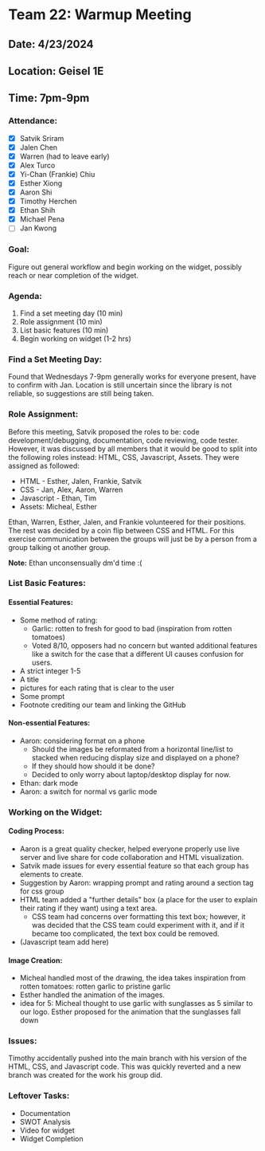 # Team 22: Warmup Meeting
## Date: 4/23/2024
## Location: Geisel 1E
## Time: 7pm-9pm

### Attendance:
- [x] Satvik Sriram
- [x] Jalen Chen
- [x] Warren (had to leave early)
- [x] Alex Turco
- [x] Yi-Chan (Frankie) Chiu
- [x] Esther Xiong
- [x] Aaron Shi
- [x] Timothy Herchen
- [x] Ethan Shih
- [x] Michael Pena
- [ ] Jan Kwong

### Goal: 
Figure out general workflow and begin working on the widget, possibly reach or near completion of the widget. 

### Agenda:
  1. Find a set meeting day (10 min)
  2. Role assignment (10 min)
  3. List basic features (10 min)
  4. Begin working on widget (1-2 hrs)

### Find a Set Meeting Day:
Found that Wednesdays 7-9pm generally works for everyone present, have to confirm with Jan. Location is still uncertain since the library is not reliable, so suggestions are still being taken. 

### Role Assignment: 
Before this meeting, Satvik proposed the roles to be: code development/debugging, documentation, code reviewing, code tester. However, it was discussed by all members that it would be good to split into the following roles instead: HTML, CSS, Javascript, Assets. They were assigned as followed: 
- HTML - Esther, Jalen, Frankie, Satvik
- CSS - Jan,  Alex, Aaron, Warren  
- Javascript - Ethan, Tim
- Assets: Micheal, Esther

Ethan, Warren, Esther, Jalen, and Frankie volunteered for their positions. The rest was decided by a coin flip between CSS and HTML. For this exercise communication between the groups will just be by a person from a group talking ot another group. 

**Note:** Ethan unconsensually dm'd time :(

### List Basic Features:

#### Essential Features: 
- Some method of rating:
	- Garlic: rotten to fresh for good to bad (inspiration from rotten tomatoes)
	- Voted 8/10, opposers had no concern but wanted additional features like a switch for the case that a different UI causes confusion for users.
- A strict integer 1-5
- A title
- pictures for each rating that is clear to the user
- Some prompt 
- Footnote crediting our team and linking the GitHub

#### Non-essential Features:
- Aaron: considering format on a phone
  - Should the images be reformated from a horizontal line/list to stacked when reducing display size and displayed on a phone?
  - If they should how should it be done?
  - Decided to only worry about laptop/desktop display for now. 
- Ethan: dark mode
- Aaron: a switch for normal vs garlic mode 

### Working on the Widget:

#### Coding Process:
- Aaron is a great quality checker, helped everyone properly use live server and live share for code collaboration and HTML visualization.
- Satvik made issues for every essential feature so that each group has elements to create. 
- Suggestion by Aaron: wrapping prompt and rating around a section tag for css group
- HTML team added a "further details" box (a place for the user to explain their rating if they want) using a text area.
   - CSS team had concerns over formatting this text box; however, it was decided that the CSS team could experiment with it, and if it became too complicated, the text box could be removed.
- (Javascript team add here)

#### Image Creation: 
- Micheal handled most of the drawing, the idea takes inspiration from rotten tomatoes: rotten garlic to pristine garlic
- Esther handled the animation of the images. 
- idea for 5: Micheal thought to use garlic with sunglasses as 5 similar to our logo. Esther proposed for the animation that the sunglasses fall down

### Issues:
Timothy accidentally pushed into the main branch with his version of the HTML, CSS, and Javascript code. This was quickly reverted and a new branch was created for the work his group did.  

### Leftover Tasks:
- Documentation
- SWOT Analysis
- Video for widget
- Widget Completion 

